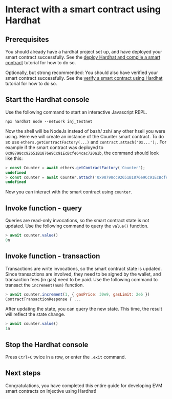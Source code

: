 # Interact with a smart contract using Hardhat

## Prerequisites

You should already have a hardhat project set up, and have deployed your smart contract successfully.
See the [deploy Hardhat and compile a smart contract](./deploy-hardhat.md) tutorial for how to do so.

Optionally, but strong recommended: You should also have verified your smart contract successfully.
See the [verify a smart contract using Hardhat](./verify-hardhat.md) tutorial for how to do so.

## Start the Hardhat console

Use the following command to start an interactive Javascript REPL.

```shell
npx hardhat node --network inj_testnet
```

Now the shell will be NodeJs instead of bash/ zsh/ any other hsell you were using.
Here we will create an instance of the Counter smart contract.
To do so use `ethers.getContractFactory(...)` and `contract.attach('0x...');`.
For example if the smart contract was deployed to `0x98798cc92651B1876e9Cc91EcBcfe64cac720a1b`, the command should look like this:

```js
> const Counter = await ethers.getContractFactory('Counter');
undefined
> const counter = await Counter.attach('0x98798cc92651B1876e9Cc91EcBcfe64cac720a1b');
undefined
```

Now you can interact with the smart contract using `counter`.

## Invoke function - query

Queries are read-only invocations, so the smart contract state is not updated.
Use the following command to query the `value()` function.

```js
> await counter.value()
0n
```

## Invoke function - transaction

Transactions are write invocations, so the smart contract state is updated.
Since transactions are involved, they need to be signed by the wallet, and transaction fees (in gas) need to be paid.
Use the following command to transact the `increment(num)` function.

```js
> await counter.increment(1, { gasPrice: 30e9, gasLimit: 2e6 })
ContractTransactionResponse { ...
```

After updating the state, you can query the new state.
This time, the result will reflect the state change.

```js
> await counter.value()
1n
```

## Stop the Hardhat console

Press `Ctrl+C` twice in a row, or enter the `.exit` command.

## Next steps

Congratulations, you have completed this entire guide for developing EVM smart contracts on Injective using Hardhat!

